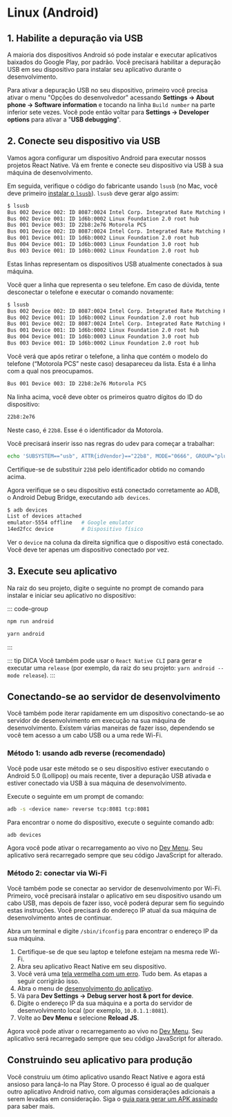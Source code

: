# Linux (Android)

## 1. Habilite a depuração via USB

A maioria dos dispositivos Android só pode instalar e executar aplicativos baixados do Google Play, por padrão. Você precisará habilitar a depuração USB em seu dispositivo para instalar seu aplicativo durante o desenvolvimento.

Para ativar a depuração USB no seu dispositivo, primeiro você precisa ativar o menu "Opções do desenvolvedor" acessando **Settings → About phone → Software information** e tocando na linha `Build number` na parte inferior sete vezes. Você pode então voltar para **Settings → Developer options** para ativar a "**USB debugging**".

## 2. Conecte seu dispositivo via USB

Vamos agora configurar um dispositivo Android para executar nossos projetos React Native. Vá em frente e conecte seu dispositivo via USB à sua máquina de desenvolvimento.

Em seguida, verifique o código do fabricante usando `lsusb` (no Mac, você deve primeiro [instalar o `lsusb`](https://github.com/jlhonora/lsusb)). `lsusb` deve gerar algo assim:

```bash
$ lsusb
Bus 002 Device 002: ID 8087:0024 Intel Corp. Integrated Rate Matching Hub
Bus 002 Device 001: ID 1d6b:0002 Linux Foundation 2.0 root hub
Bus 001 Device 003: ID 22b8:2e76 Motorola PCS
Bus 001 Device 002: ID 8087:0024 Intel Corp. Integrated Rate Matching Hub
Bus 001 Device 001: ID 1d6b:0002 Linux Foundation 2.0 root hub
Bus 004 Device 001: ID 1d6b:0003 Linux Foundation 3.0 root hub
Bus 003 Device 001: ID 1d6b:0002 Linux Foundation 2.0 root hub
```

Estas linhas representam os dispositivos USB atualmente conectados à sua máquina.

Você quer a linha que representa o seu telefone. Em caso de dúvida, tente desconectar o telefone e executar o comando novamente:

```bash
$ lsusb
Bus 002 Device 002: ID 8087:0024 Intel Corp. Integrated Rate Matching Hub
Bus 002 Device 001: ID 1d6b:0002 Linux Foundation 2.0 root hub
Bus 001 Device 002: ID 8087:0024 Intel Corp. Integrated Rate Matching Hub
Bus 001 Device 001: ID 1d6b:0002 Linux Foundation 2.0 root hub
Bus 004 Device 001: ID 1d6b:0003 Linux Foundation 3.0 root hub
Bus 003 Device 001: ID 1d6b:0002 Linux Foundation 2.0 root hub
```

Você verá que após retirar o telefone, a linha que contém o modelo do telefone (“Motorola PCS” neste caso) desapareceu da lista. Esta é a linha com a qual nos preocupamos.

```bash
Bus 001 Device 003: ID 22b8:2e76 Motorola PCS
```

Na linha acima, você deve obter os primeiros quatro dígitos do ID do dispositivo:

```bash
22b8:2e76
```
Neste caso, é `22b8`. Esse é o identificador da Motorola.

Você precisará inserir isso nas regras do udev para começar a trabalhar:

```bash
echo 'SUBSYSTEM=="usb", ATTR{idVendor}=="22b8", MODE="0666", GROUP="plugdev"' | sudo tee /etc/udev/rules.d/51-android-usb.rules
```

Certifique-se de substituir `22b8` pelo identificador obtido no comando acima.

Agora verifique se o seu dispositivo está conectado corretamente ao ADB, o Android Debug Bridge, executando `adb devices`.

```bash
$ adb devices
List of devices attached
emulator-5554 offline   # Google emulator
14ed2fcc device         # Dispositivo físico
```

Ver o `device` na coluna da direita significa que o dispositivo está conectado. Você deve ter apenas um dispositivo conectado por vez.

## 3. Execute seu aplicativo

Na raiz do seu projeto, digite o seguinte no prompt de comando para instalar e iniciar seu aplicativo no dispositivo:

::: code-group
```bash [npm]
npm run android
```
```bash [yarn]
yarn android
```
:::

::: tip DICA
Você também pode usar o `React Native CLI` para gerar e executar uma `release` (por exemplo, da raiz do seu projeto: `yarn android --mode release`).
:::

## Conectando-se ao servidor de desenvolvimento
Você também pode iterar rapidamente em um dispositivo conectando-se ao servidor de desenvolvimento em execução na sua máquina de desenvolvimento. Existem várias maneiras de fazer isso, dependendo se você tem acesso a um cabo USB ou a uma rede Wi-Fi.

### Método 1: usando adb reverse (recomendado)

Você pode usar este método se o seu dispositivo estiver executando o Android 5.0 (Lollipop) ou mais recente, tiver a depuração USB ativada e estiver conectado via USB à sua máquina de desenvolvimento.

Execute o seguinte em um prompt de comando:

```bash
adb -s <device name> reverse tcp:8081 tcp:8081
```

Para encontrar o nome do dispositivo, execute o seguinte comando adb:

```bash
adb devices
```

Agora você pode ativar o recarregamento ao vivo no [Dev Menu](/docs/debugging.md). Seu aplicativo será recarregado sempre que seu código JavaScript for alterado.

### Método 2: conectar via Wi-Fi

Você também pode se conectar ao servidor de desenvolvimento por Wi-Fi. Primeiro, você precisará instalar o aplicativo em seu dispositivo usando um cabo USB, mas depois de fazer isso, você poderá depurar sem fio seguindo estas instruções. Você precisará do endereço IP atual da sua máquina de desenvolvimento antes de continuar.

Abra um terminal e digite `/sbin/ifconfig` para encontrar o endereço IP da sua máquina.

1. Certifique-se de que seu laptop e telefone estejam na mesma rede Wi-Fi.
2. Abra seu aplicativo React Native em seu dispositivo.
3. Você verá uma [tela vermelha com um erro](/docs/debugging.md). Tudo bem. As etapas a seguir corrigirão isso.
4. Abra o menu de [desenvolvimento do aplicativo](/docs/debugging.md).
5. Vá para **Dev Settings → Debug server host & port for device**.
6. Digite o endereço IP da sua máquina e a porta do servidor de desenvolvimento local (por exemplo, `10.0.1.1:8081`).
6. Volte ao **Dev Menu** e selecione **Reload JS**.

Agora você pode ativar o recarregamento ao vivo no [Dev Menu](/docs/debugging.md). Seu aplicativo será recarregado sempre que seu código JavaScript for alterado.

## Construindo seu aplicativo para produção

Você construiu um ótimo aplicativo usando React Native e agora está ansioso para lançá-lo na Play Store. O processo é igual ao de qualquer outro aplicativo Android nativo, com algumas considerações adicionais a serem levadas em consideração. Siga o [guia para gerar um APK assinado](/docs/signed-apk-android.md) para saber mais.
